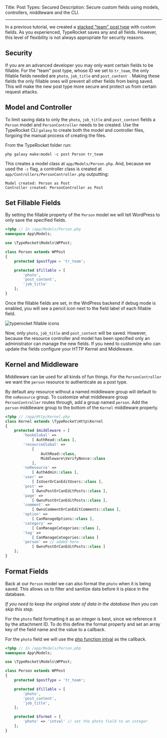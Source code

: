 Title: Post Types: Secured
Description: Secure custom fields using models, controllers, middleware and the CLI.

---

In a previous tutorial, we created a [stacked "team" post type](/docs/v3/post-types-making/) with custom fields. As you experienced, TypeRocket saves any and all fields. However, this level of flexibility is not always appropriate for security reasons.

## Security

If you are an advanced developer you may only want certain fields to be fillable. For the "team" post type, whose ID we set to `tr_team`, the only fillable fields needed are `photo`, `job_title` and `post_content `. Making these fields the only fillable ones will prevent all other fields from being saved. This will make the new post type more secure and protect us from certain request attacks.

## Model and Controller

To limit saving data to only the `photo`, `job_title` and `post_content` fields a `Person` model and `PersonController` needs to be created. Use the TypeRocket CLI `galaxy` to create both the model and controller files, forgoing the manual process of creating the files.

From the TypeRocket folder run:

```shell
php galaxy make:model -c post Person tr_team
```

This creates a model class at `app/Models/Person.php`. And, because we used the `-c` flag, a controller class is created at `app/Controllers/PersonController.php` outputting:

```shell
Model created: Person as Post
Controller created: PersonController as Post
```

## Set Fillable Fields

By setting the fillable property of the `Person` model we will tell WordPress to only save the specified fields.

```php
<?php // In /app/Models/Person.php
namespace App\Models;

use \TypeRocket\Models\WPPost;

class Person extends WPPost
{
    protected $postType = 'tr_team';

    protected $fillable = [
        'photo',
        'post_content',
        'job_title'
    ];
}
```

Once the fillable fields are set, in the WrdPress backend if debug mode is enabled, you will see a pencil icon next to the field label of each fillable field.

![typerocket fillable icons](https://l.rb.typerocket.test/wp-content/uploads/2015/07/typerocket-fillable.png)

Now, only `photo`, `job_title` and `post_content` will be saved. However, because the resource controller and model has been specified only an administrator can manage the new fields. If you need to customize who can update the fields configure your HTTP Kernel and Middleware.

## Kernel and Middleware

Middleware can be used for all kinds of fun things. For the `PersonController` we want the `person` resource to authenticate as a post type.

By default any resource without a named middleware group will default to the `noResource` group. To customize what middleware group `PersonController` routes through, add a group named `person`. Add the `person` middleware group to the bottom of the `Kernel` middleware property.


```php
<?php // /app/Http/Kernel.php
class Kernel extends \TypeRocket\Http\Kernel
{
    protected $middleware = [
        'hookGlobal' =>
            [ AuthRead::class ],
        'resourceGlobal' =>
            [
                AuthRead::class,
                Middleware\VerifyNonce::class
            ],
        'noResource' =>
            [ AuthAdmin::class ],
        'user' =>
            [ IsUserOrCanEditUsers::class ],
        'post' =>
            [ OwnsPostOrCanEditPosts::class ],
        'page' =>
            [ OwnsPostOrCanEditPosts::class ],
        'comment' =>
            [ OwnsCommentOrCanEditComments::class ],
        'option' =>
            [ CanManageOptions::class ],
        'category' =>
            [ CanManageCategories::class ],
        'tag' =>
            [ CanManageCategories::class ]
        'person' => // added here
            [ OwnsPostOrCanEditPosts::class ]
    ];
}

```

## Format Fields

Back at our `Person` model we can also format the `photo` when it is being saved. This allows us to filter and sanitize data before it is place in the database. 

*If you need to keep the original state of data in the database then you can skip this step.*

For the `photo` field formatting it as an integer is best, since we reference it by the attachment ID. To do this define the format property and set an array key of the field name and the value to a callback.

For the `photo` field we will use the [php function intval](http://php.net/manual/en/function.intval.php) as the callback. 

```php
<?php // In /app/Models/Person.php
namespace App\Models;

use \TypeRocket\Models\WPPost;

class Person extends WPPost
{
    protected $postType = 'tr_team';

    protected $fillable = [
        'photo',
        'post_content',
        'job_title',
    ];

    protected $format = [
        'photo' => 'intval' // set the photo field to an integer
    ];
}
```